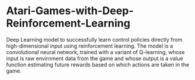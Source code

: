 # Atari-Games-with-Deep-Reinforcement-Learning

Deep Learning model to successfully learn control policies directly from high-dimensional input using reinforcement learning. The model is a convolutional neural network, trained with a variant of Q-learning, whose input is raw envirnment data from the game and whose output is a value function estimating future rewards based on which actions are taken in the game.
